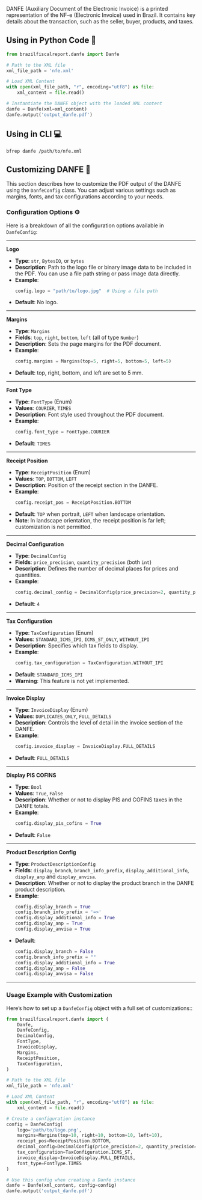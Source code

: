 DANFE (Auxiliary Document of the Electronic Invoice) is a printed representation of the NF-e (Electronic Invoice) used in Brazil. It contains key details about the transaction, such as the seller, buyer, products, and taxes.

## Using in Python Code 🐍

```python
from brazilfiscalreport.danfe import Danfe

# Path to the XML file
xml_file_path = 'nfe.xml'

# Load XML Content
with open(xml_file_path, "r", encoding="utf8") as file:
    xml_content = file.read()

# Instantiate the DANFE object with the loaded XML content
danfe = Danfe(xml=xml_content)
danfe.output('output_danfe.pdf')
```

## Using in CLI 💻

```
bfrep danfe /path/to/nfe.xml
```

## Customizing DANFE 🎨

This section describes how to customize the PDF output of the DANFE using the `DanfeConfig` class. You can adjust various settings such as margins, fonts, and tax configurations according to your needs.

### Configuration Options ⚙️

Here is a breakdown of all the configuration options available in `DanfeConfig`:

---

**Logo**

- **Type**: `str`, `BytesIO`, or `bytes`
- **Description**: Path to the logo file or binary image data to be included in the PDF. You can use a file path string or pass image data directly.
- **Example**:
    ```python
    config.logo = "path/to/logo.jpg"  # Using a file path
    ```
- **Default**: No logo.

---

**Margins**

- **Type**: `Margins`
- **Fields**: `top`, `right`, `bottom`, `left` (all of type `Number`)
- **Description**: Sets the page margins for the PDF document.
- **Example**:
    ```python
    config.margins = Margins(top=5, right=5, bottom=5, left=5)
    ```
- **Default**: top, right, bottom, and left are set to 5 mm.

---

**Font Type**

- **Type**: `FontType` (Enum)
- **Values**: `COURIER`, `TIMES`
- **Description**: Font style used throughout the PDF document.
- **Example**:
    ```python
    config.font_type = FontType.COURIER
    ```
- **Default**: `TIMES`

---

**Receipt Position**

- **Type**: `ReceiptPosition` (Enum)
- **Values**: `TOP`, `BOTTOM`, `LEFT`
- **Description**: Position of the receipt section in the DANFE.
- **Example**:
    ```python
    config.receipt_pos = ReceiptPosition.BOTTOM
    ```
- **Default**: `TOP` when portrait, `LEFT` when landscape orientation.
- **Note**: In landscape orientation, the receipt position is far left; customization is not permitted.

---

**Decimal Configuration**

- **Type**: `DecimalConfig`
- **Fields**: `price_precision`, `quantity_precision` (both `int`)
- **Description**: Defines the number of decimal places for prices and quantities.
- **Example**:
    ```python
    config.decimal_config = DecimalConfig(price_precision=2, quantity_precision=2)
    ```
- **Default**: `4`

---

**Tax Configuration**

- **Type**: `TaxConfiguration` (Enum)
- **Values**: `STANDARD_ICMS_IPI`, `ICMS_ST_ONLY`, `WITHOUT_IPI`
- **Description**: Specifies which tax fields to display.
- **Example**:
    ```python
    config.tax_configuration = TaxConfiguration.WITHOUT_IPI
    ```
- **Default**: `STANDARD_ICMS_IPI`
- **Warning**: This feature is not yet implemented.

---

**Invoice Display**

- **Type**: `InvoiceDisplay` (Enum)
- **Values**: `DUPLICATES_ONLY`, `FULL_DETAILS`
- **Description**: Controls the level of detail in the invoice section of the DANFE.
- **Example**:
    ```python
    config.invoice_display = InvoiceDisplay.FULL_DETAILS
    ```
- **Default**: `FULL_DETAILS`

---

**Display PIS COFINS**

- **Type**: `Bool`
- **Values**: `True`, `False`
- **Description**: Whether or not to display PIS and COFINS taxes in the DANFE totals.
- **Example**:
    ```python
    config.display_pis_cofins = True
    ```
- **Default**: `False`

---

**Product Description Config**

- **Type**: `ProductDescriptionConfig`
- **Fields**: `display_branch`, `branch_info_prefix`, `display_additional_info`, `display_anp` and `display_anvisa`.
- **Description**: Whether or not to display the product branch in the DANFE product description.
- **Example**:
    ```python
    config.display_branch = True
    config.branch_info_prefix = '=>'
    config.display_additional_info = True
    config.display_anp = True
    config.display_anvisa = True
    ```
- **Default**:
    ```python
    config.display_branch = False
    config.branch_info_prefix = ""
    config.display_additional_info = True
    config.display_anp = False
    config.display_anvisa = False
    ```

---

### Usage Example with Customization

Here’s how to set up a ``DanfeConfig`` object with a full set of customizations::

```python
from brazilfiscalreport.danfe import (
    Danfe,
    DanfeConfig,
    DecimalConfig,
    FontType,
    InvoiceDisplay,
    Margins,
    ReceiptPosition,
    TaxConfiguration,
)

# Path to the XML file
xml_file_path = 'nfe.xml'

# Load XML Content
with open(xml_file_path, "r", encoding="utf8") as file:
    xml_content = file.read()

# Create a configuration instance
config = DanfeConfig(
    logo='path/to/logo.png',
    margins=Margins(top=10, right=10, bottom=10, left=10),
    receipt_pos=ReceiptPosition.BOTTOM,
    decimal_config=DecimalConfig(price_precision=2, quantity_precision=2),
    tax_configuration=TaxConfiguration.ICMS_ST,
    invoice_display=InvoiceDisplay.FULL_DETAILS,
    font_type=FontType.TIMES
)

# Use this config when creating a Danfe instance
danfe = Danfe(xml_content, config=config)
danfe.output('output_danfe.pdf')
```
